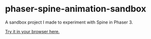 # phaser-spine-animation-sandbox
A sandbox project I made to experiment with Spine in Phaser 3.

[Try it in your browser here.](https://kenhalbert.github.io/phaser-spine-animation-sandbox/)